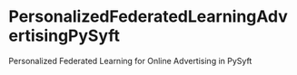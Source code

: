 # PersonalizedFederatedLearningAdvertisingPySyft
Personalized Federated Learning for Online Advertising in PySyft
